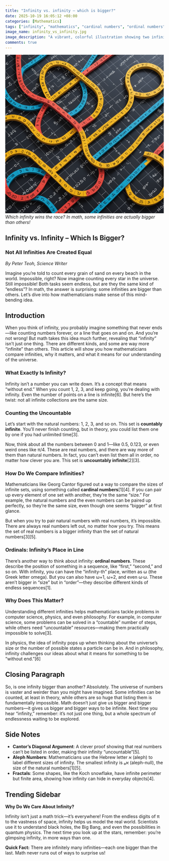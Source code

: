 ```yaml
---
title: "Infinity vs. infinity – which is bigger?"
date: 2025-10-19 16:05:12 +08:00
categories: [Mathematics]
tags: ["infinity", "mathematics", "cardinal numbers", "ordinal numbers", "Cantor", "popular science"]
image_name: infinity_vs_infinity.jpg
image_description: "A vibrant, colorful illustration showing two infinity symbols (∞) racing each other on a number line, with one symbol labeled 'countable' and the other 'uncountable'. The background features stylized sets of numbers and geometric shapes to hint at the mathematical concepts behind infinity."
comments: true
---
```



![Which infinity wins the race? In math, some infinities are actually bigger than others!](/assets/images/infinity_vs_infinity.jpg)
*Which infinity wins the race? In math, some infinities are actually bigger than others!*

<!-- Image Description: A vibrant, colorful illustration showing two infinity symbols (∞) racing each other on a number line, with one symbol labeled 'countable' and the other 'uncountable'. The background features stylized sets of numbers and geometric shapes to hint at the mathematical concepts behind infinity. -->


## Infinity vs. Infinity – Which Is Bigger?

### Not All Infinities Are Created Equal

*By Peter Teoh, Science Writer*

Imagine you’re told to count every grain of sand on every beach in the world. Impossible, right? Now imagine counting every star in the universe. Still impossible! Both tasks seem endless, but are they the same kind of “endless”? In math, the answer is surprising: some infinities are bigger than others. Let’s dive into how mathematicians make sense of this mind-bending idea.

## Introduction

When you think of infinity, you probably imagine something that never ends—like counting numbers forever, or a line that goes on and on. And you’re not wrong! But math takes this idea much further, revealing that “infinity” isn’t just one thing. There are different kinds, and some are way more “infinite” than others. This article will show you how mathematicians compare infinities, why it matters, and what it means for our understanding of the universe.

### What Exactly Is Infinity?

Infinity isn’t a number you can write down. It’s a concept that means “without end.” When you count 1, 2, 3, and keep going, you’re dealing with infinity. Even the number of points on a line is infinite[6]. But here’s the twist: not all infinite collections are the same size.

### Counting the Uncountable

Let’s start with the natural numbers: 1, 2, 3, and so on. This set is **countably infinite**. You’ll never finish counting, but in theory, you could list them one by one if you had unlimited time[3].

Now, think about all the numbers between 0 and 1—like 0.5, 0.123, or even weird ones like π/4. These are real numbers, and there are way more of them than natural numbers. In fact, you can’t even list them all in order, no matter how clever you are. This set is **uncountably infinite**[2][3].

### How Do We Compare Infinities?

Mathematicians like Georg Cantor figured out a way to compare the sizes of infinite sets, using something called **cardinal numbers**[1][4]. If you can pair up every element of one set with another, they’re the same “size.” For example, the natural numbers and the even numbers can be paired up perfectly, so they’re the same size, even though one seems “bigger” at first glance.

But when you try to pair natural numbers with real numbers, it’s impossible. There are always real numbers left out, no matter how you try. This means the set of real numbers is a bigger infinity than the set of natural numbers[3][5].

### Ordinals: Infinity’s Place in Line

There’s another way to think about infinity: **ordinal numbers**. These describe the position of something in a sequence, like “first,” “second,” and so on. With infinity, you can have the “infinity-th” place, written as ω (the Greek letter omega). But you can also have ω+1, ω+2, and even ω·ω. These aren’t bigger in “size” but in “order”—they describe different kinds of endless sequences[1].

### Why Does This Matter?

Understanding different infinities helps mathematicians tackle problems in computer science, physics, and even philosophy. For example, in computer science, some problems can be solved in a “countable” number of steps, while others need “uncountable” resources—making them practically impossible to solve[3].

In physics, the idea of infinity pops up when thinking about the universe’s size or the number of possible states a particle can be in. And in philosophy, infinity challenges our ideas about what it means for something to be “without end.”[6]

## Closing Paragraph

So, is one infinity bigger than another? Absolutely. The universe of numbers is vaster and weirder than you might have imagined. Some infinities can be counted, at least in theory, while others are so huge that listing them is fundamentally impossible. Math doesn’t just give us bigger and bigger numbers—it gives us bigger and bigger ways to be infinite. Next time you hear “infinity,” remember: it’s not just one thing, but a whole spectrum of endlessness waiting to be explored.

## Side Notes

- **Cantor’s Diagonal Argument**: A clever proof showing that real numbers can’t be listed in order, making their infinity “uncountable”[5].
- **Aleph Numbers**: Mathematicians use the Hebrew letter א (aleph) to label different sizes of infinity. The smallest infinity is א₀ (aleph-null), the size of the natural numbers[1][5].
- **Fractals**: Some shapes, like the Koch snowflake, have infinite perimeter but finite area, showing how infinity can hide in everyday objects[4].

## Trending Sidebar

**Why Do We Care About Infinity?**

Infinity isn’t just a math trick—it’s everywhere! From the endless digits of π to the vastness of space, infinity helps us model the real world. Scientists use it to understand black holes, the Big Bang, and even the possibilities in quantum physics. The next time you look up at the stars, remember: you’re glimpsing infinity, in more ways than one.

**Quick Fact:** There are infinitely many infinities—each one bigger than the last. Math never runs out of ways to surprise us!
